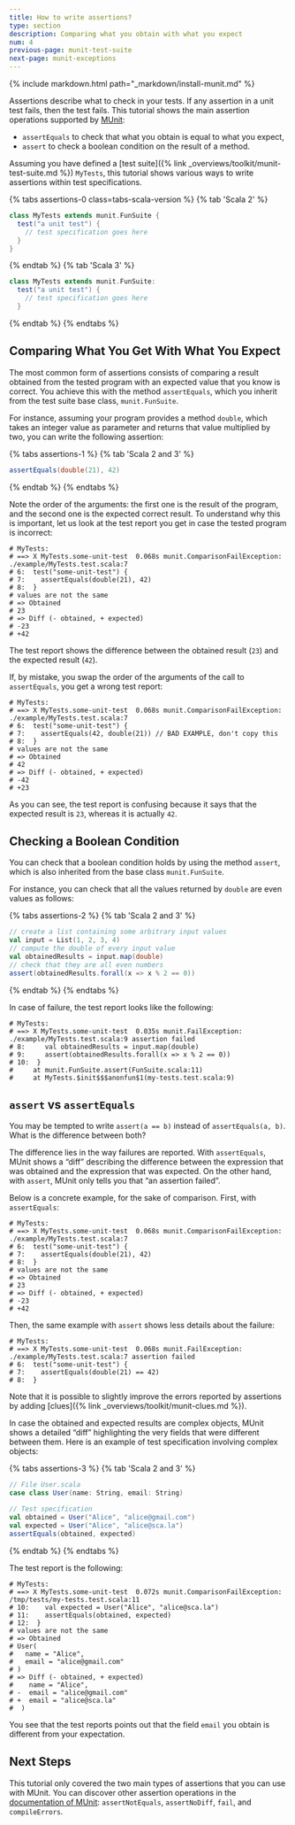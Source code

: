 ```yaml
---
title: How to write assertions?
type: section
description: Comparing what you obtain with what you expect
num: 4
previous-page: munit-test-suite
next-page: munit-exceptions
---
```


{% include markdown.html path="_markdown/install-munit.md" %}

Assertions describe what to check in your tests. If any assertion in a unit test
fails, then the test fails. This tutorial shows the main assertion operations
supported by [MUnit](https://index.scala-lang.org/scalameta/munit):
- `assertEquals` to check that what you obtain is equal to what you expect,
- `assert` to check a boolean condition on the result of a method.

Assuming you have defined a
[test suite]({% link _overviews/toolkit/munit-test-suite.md %}) `MyTests`, this
tutorial shows various ways to write assertions within test specifications.

{% tabs assertions-0 class=tabs-scala-version %}
{% tab 'Scala 2' %}
```scala
class MyTests extends munit.FunSuite {
  test("a unit test") {
    // test specification goes here
  }
}
```
{% endtab %}
{% tab 'Scala 3' %}
```scala
class MyTests extends munit.FunSuite:
  test("a unit test") {
    // test specification goes here
  }
```
{% endtab %}
{% endtabs %}

## Comparing What You Get With What You Expect

The most common form of assertions consists of comparing a result obtained from
the tested program with an expected value that you know is correct. You achieve
this with the method `assertEquals`, which you inherit from the test suite base
class, `munit.FunSuite`.

For instance, assuming your program provides a method `double`, which takes an
integer value as parameter and returns that value multiplied by two, you can
write the following assertion:

{% tabs assertions-1 %}
{% tab 'Scala 2 and 3' %}
```scala
assertEquals(double(21), 42)
```
{% endtab %}
{% endtabs %}

Note the order of the arguments: the first one is the result of the program, and
the second one is the expected correct result. To understand why this is important,
let us look at the test report you get in case the tested program is incorrect:

```text
# MyTests:
# ==> X MyTests.some-unit-test  0.068s munit.ComparisonFailException: ./example/MyTests.test.scala:7
# 6:  test("some-unit-test") {
# 7:    assertEquals(double(21), 42)
# 8:  }
# values are not the same
# => Obtained
# 23
# => Diff (- obtained, + expected)
# -23
# +42
```

The test report shows the difference between the obtained result (`23`) and the
expected result (`42`).

If, by mistake, you swap the order of the arguments of the call to `assertEquals`,
you get a wrong test report:

```text
# MyTests:
# ==> X MyTests.some-unit-test  0.068s munit.ComparisonFailException: ./example/MyTests.test.scala:7
# 6:  test("some-unit-test") {
# 7:    assertEquals(42, double(21)) // BAD EXAMPLE, don't copy this
# 8:  }
# values are not the same
# => Obtained
# 42
# => Diff (- obtained, + expected)
# -42
# +23
```

As you can see, the test report is confusing because it says that the expected
result is `23`, whereas it is actually `42`.

## Checking a Boolean Condition

You can check that a boolean condition holds by using the method `assert`, which
is also inherited from the base class `munit.FunSuite`.

For instance, you can check that all the values returned by `double` are even values
as follows:

{% tabs assertions-2 %}
{% tab 'Scala 2 and 3' %}
```scala
// create a list containing some arbitrary input values
val input = List(1, 2, 3, 4)
// compute the double of every input value
val obtainedResults = input.map(double)
// check that they are all even numbers
assert(obtainedResults.forall(x => x % 2 == 0))
```
{% endtab %}
{% endtabs %}

In case of failure, the test report looks like the following:

```text
# MyTests:
# ==> X MyTests.some-unit-test  0.035s munit.FailException: ./example/MyTests.test.scala:9 assertion failed
# 8:     val obtainedResults = input.map(double)
# 9:     assert(obtainedResults.forall(x => x % 2 == 0))
# 10:  }
#     at munit.FunSuite.assert(FunSuite.scala:11)
#     at MyTests.$init$$$anonfun$1(my-tests.test.scala:9)
```

## `assert` vs `assertEquals`

You may be tempted to write `assert(a == b)` instead of `assertEquals(a, b)`.
What is the difference between both?

The difference lies in the way failures are reported. With `assertEquals`,
MUnit shows a “diff” describing the difference between the expression that
was obtained and the expression that was expected. On the other hand, with
`assert`, MUnit only tells you that “an assertion failed”.

Below is a concrete example, for the sake of comparison. First, with `assertEquals`:

```text
# MyTests:
# ==> X MyTests.some-unit-test  0.068s munit.ComparisonFailException: ./example/MyTests.test.scala:7
# 6:  test("some-unit-test") {
# 7:    assertEquals(double(21), 42)
# 8:  }
# values are not the same
# => Obtained
# 23
# => Diff (- obtained, + expected)
# -23
# +42
```

Then, the same example with `assert` shows less details about the failure:

```text
# MyTests:
# ==> X MyTests.some-unit-test  0.068s munit.FailException: ./example/MyTests.test.scala:7 assertion failed
# 6:  test("some-unit-test") {
# 7:    assertEquals(double(21) == 42)
# 8:  }
```

Note that it is possible to slightly improve the errors reported by assertions
by adding [clues]({% link _overviews/toolkit/munit-clues.md %}).

In case the obtained and expected results are complex objects, MUnit shows a detailed
“diff” highlighting the very fields that were different between them. Here is an example
of test specification involving complex objects:

{% tabs assertions-3 %}
{% tab 'Scala 2 and 3' %}
```scala
// File User.scala
case class User(name: String, email: String)
```
```scala
// Test specification
val obtained = User("Alice", "alice@gmail.com")
val expected = User("Alice", "alice@sca.la")
assertEquals(obtained, expected)
```
{% endtab %}
{% endtabs %}

The test report is the following:

```text
# MyTests:
# ==> X MyTests.some-unit-test  0.072s munit.ComparisonFailException: /tmp/tests/my-tests.test.scala:11
# 10:    val expected = User("Alice", "alice@sca.la")
# 11:    assertEquals(obtained, expected)
# 12:  }
# values are not the same
# => Obtained
# User(
#   name = "Alice",
#   email = "alice@gmail.com"
# )
# => Diff (- obtained, + expected)
#    name = "Alice",
# -  email = "alice@gmail.com"
# +  email = "alice@sca.la"
#  )
```

You see that the test reports points out that the field `email` you obtain is
different from your expectation.

## Next Steps

This tutorial only covered the two main types of assertions that you can use with
MUnit. You can discover other assertion operations in the
[documentation of MUnit](https://scalameta.org/munit/docs/assertions.html):
`assertNotEquals`, `assertNoDiff`, `fail`, and `compileErrors`.

